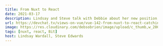 ```yaml
---
title: From Nuxt to React
date: 2021-03-17
description: Lindsay and Steve talk with Debbie about her new position, about what Bit is, and how they are bringing a new approach to component development. We also talk about how Debbie is having to learn React and ways we learn new frameworks and libraries.
url: https://devchat.tv/views-on-vue/vue-142-from-nuxt-to-react-catching-up-with-debbie-obrien/
image: https://res.cloudinary.com/debsobrien/image/upload/c_thumb,w_200,g_face/v1607252078/debbie.codes/podcasts/viewsonvue_qf3dtw.jpg
tags: [nuxt, react, Bit]
host: Lindsay Wardall, Steve Edwards
---
```

